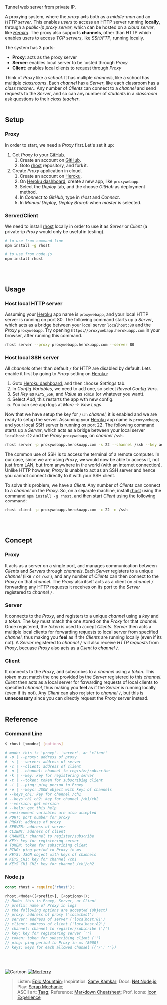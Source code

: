 Tunnel web server from private IP.

A proxying system, where the *proxy* acts both as a *middle-man* and an
*HTTP server*. This enables *users* to access an HTTP server running
**locally**, through a *public-ip proxy server*, which can be hosted on a
*cloud server*, like *[Heroku]*. The proxy also supports **channels**, other
than HTTP which enables users to access *TCP servers*, like *SSH/FTP*,
running locally.

The system has 3 parts:
- **Proxy**: acts as the proxy server
- **Server**: enables local server to be hosted through *Proxy*
- **Client**: enables local clients to request through *Proxy*

Think of *Proxy* like a *school*. It has multiple *channels*, like a school has
multiple *classrooms*. Each *channel* has a *Server*, like each classroom has a
*class teacher*.. Any number of *Clients* can connect to a *channel* and send
requests to the *Server*, and so can any number of *students* in a *classroom*
ask questions to their *class teacher*.
<br><br>


## Setup

### Proxy

In order to start, we need a *Proxy* first. Let's set it up:
1. Get *Proxy* to your [GitHub].
    1. Create an account on [GitHub].
    2. Goto [rhost] repository, and fork it.
2. Create *Proxy* application in cloud.
    1. Create an account on [Heroku].
    2. On [Heroku dashboard], create a new app, like `proxywebapp`.
    3. Select the *Deploy* tab, and the choose *GitHub* as deployment method.
    4. In *Connect to GitHub*, type in *rhost* and *Connect*.
    5. In *Manual Deploy*, *Deploy Branch* when *master* is selected.

### Server/Client

We need to install [rhost] locally in order to use it as *Server* or *Client*
(a private-ip *Proxy* would only be useful in testing).

```bash
# to use from command line
npm install -g rhost

# to use from node.js
npm install rhost
```
<br><br>


## Usage

### Host local HTTP server

Assuming your [Heroku] app name is `proxywebapp`, and your local HTTP server is
running on port 80. The following command starts up a *Server*, which acts as a
bridge between your local server `localhost:80` and the *Proxy* `proxywebapp`.
Try opening `https://proxywebapp.herokuapp.com` in your browser, after running
this command.

```bash
rhost server --proxy proxywebapp.herokuapp.com --server 80
```

### Host local SSH server

All *channels* other than default `/` for HTTP are disabled by default. Lets
enable it first by going to *Proxy* setting on [Heroku]:
1. Goto [Heroku dashboard], and then choose *Settings* tab.
2. In *Config Variables*, we need to add one, so select *Reveal Config Vars*.
3. Set *Key* as `KEYS_SSH`, and *Value* as `admin` (or whatever you want).
4. Select *Add*, this restarts the app with new config.
5. You can see app logs at *More -> View Logs*.

Now that we have setup the key for `/ssh` *channel*, it is enabled and we are
ready to setup the server. Assuming your [Heroku] app name is `proxywebapp`,
and your local SSH server is running on port 22. The following command starts
up a *Server*, which acts as a bridge between your local server `localhost:22`
and the *Proxy* `proxywebapp`, on *channel* `/ssh`.

```bash
rhost server -p proxywebapp.herokuapp.com -s 22 --channel /ssh --key admin
```

The common use of SSH is to access the terminal of a remote computer. In our
case, since we are using *Proxy*, we would now be able to access it, not just
from LAN, but from anywhere in the world (with an internet connection). Unlike
HTTP however, *Proxy* is unable to act as an SSH server and hence you cannot
connect directly to it with your SSH client.

To solve this problem, we have a *Client*. Any number of *Clients* can connect
to a *channel* on the *Proxy*. So, on a separate machine, install [rhost] using
the command `npm install -g rhost`, and then start *Client* using the following
command:

```bash
rhost client -p proxywebapp.herokuapp.com -c 22 -n /ssh
```
<br><br>


## Concept

### Proxy

It acts as a server on a single port, and manages communication between
*Clients* and *Servers* through *channels*. Each *Server* registers to a unique
*channel* (like `/` or `/ssh`), and any number of *Clients* can then connect to
the *Proxy* on that *channel*. The *Proxy* also itself acts as a client on
*channel* `/` forwarding any HTTP requests it receives on its port to the
*Server* registered to *channel* `/`.

### Server

It connects to the *Proxy*, and registers to a unique *channel* using a *key*
and a *token*. The *key* must match the one stored on the *Proxy* for that
*channel*. Once registered, the *token* is used to accept *Clients*. *Server*
then acts a multiple local clients for forwarding requests to local server from
specified *channel*, thus making you **feel** as if the *Clients* are running
locally (even if its not). A *Server* registered to *channel* `/` will also
receive *HTTP requests* from *Proxy*, becuase *Proxy* also acts as a *Client*
to *channel* `/`.

### Client

It connects to the *Proxy*, and subscribes to a *channel* using a *token*. This
*token* must match the one provided by the *Server* registered to this
*channel*. *Client* then acts as a local server for forwarding requests of
local clients to specified *channel*, thus making you **feel** as if the
*Server* is running locally (even if its not). Any *Client* can also register
to *channel* `/`, but this is **unnecessary** since you can directly request
the *Proxy* server instead.
<br><br>

[GitHub]: https://github.com
[Heroku]: https://www.heroku.com
[rhost]: https://github.com/nodef/rhost
[Heroku dashboard]: https://dashboard.heroku.com/apps


## Reference

### Command Line

```bash
$ rhost [<mode>] [options]

# mode: this is 'proxy', 'server', or 'client'
# -p | --proxy: address of proxy
# -s | --server: address of server
# -c | --client: address of client
# -n | --channel: channel to register/subscribe
# -k | --key: key for registering server
# -t | --token: token for subscribing client
# -i | --ping: ping period to Proxy
# -e | --keys: JSON object with keys of channels
# --keys_ch1: key for channel /ch1
# --keys_ch1_ch2: key for channel /ch1/ch2
# --version: get version
# --help: get this help
# environment variables are also accepted
# PORT: port number for proxy
# PROXY: address of proxy
# SERVER: address of server
# CLIENT: address of client
# CHANNEL: channel to register/subscribe
# KEY: key for registering server
# TOKEN: token for subscribing client
# PING: ping period to Proxy in ms
# KEYS: JSON object with keys of channels
# KEYS_CH1: key for channel /ch1
# KEYS_CH1_CH2: key for channel /ch1/ch2
```

### Node.js

```javascript
const rhost = require('rhost');

rhost.<Mode>([<prefix>], [<options>]);
// Mode: this is Proxy, Server, or Client
// prefix: name of Proxy in logs
// the following options are accepted (object)
// proxy: address of proxy ('localhost')
// server: address of server ('localhost:81')
// client: address of client ('localhost:82')
// channel: channel to register/subscribe ('/')
// key: key for registering server ('')
// token: token for subscribing client ('')
// ping: ping period to Proxy in ms (8000)
// keys: keys for each allowed channel ({'/': ''})
```
<br><br>


![Cartoon](http://oi63.tinypic.com/2uqm5bl.jpg)
[![Merferry](https://i.imgur.com/wOgtZvg.jpg)](https://merferry.github.io)

> Listen: [Epic Mountain]; Inspiration: [Samy Kamkar]; Docs: [Net Node.js]; Play: [Scrap Mechanic];<br>
> ASCII art: [Taag]; Reference: [Markdown Cheatsheet]; Prof. icons: [Icon Experience]<br>

[Epic Mountain]:https://soundcloud.com/epicmountain
[Samy Kamkar]: https://samy.pl
[Net Node.js]: https://nodejs.org/api/net.html
[Scrap Mechanic]: http://scrapmechanic.com
[Taag]: http://patorjk.com/software/taag
[Markdown Cheatsheet]: https://github.com/adam-p/markdown-here/wiki/Markdown-Cheatsheet
[Icon Experience]: https://www.iconexperience.com
